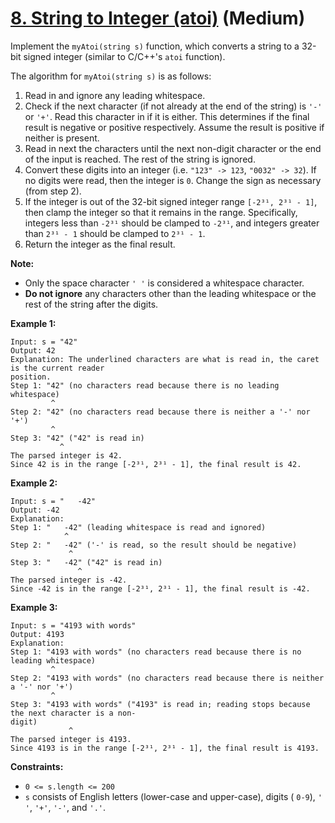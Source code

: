 # [8. String to Integer (atoi)][link] (Medium)

[link]: https://leetcode.com/problems/string-to-integer-atoi/

Implement the `myAtoi(string s)` function, which converts a string to a 32-bit signed integer
(similar to C/C++'s `atoi` function).

The algorithm for `myAtoi(string s)` is as follows:

1. Read in and ignore any leading whitespace.
2. Check if the next character (if not already at the end of the string) is `'-'` or `'+'`. Read this
character in if it is either. This determines if the final result is negative or positive
respectively. Assume the result is positive if neither is present.
3. Read in next the characters until the next non-digit character or the end of the input is reached.
The rest of the string is ignored.
4. Convert these digits into an integer (i.e. `"123" -> 123`, `"0032" -> 32`). If no digits were read,
then the integer is `0`. Change the sign as necessary (from step 2).
5. If the integer is out of the 32-bit signed integer range `[-2³¹, 2³¹ - 1]`, then clamp the integer
so that it remains in the range. Specifically, integers less than `-2³¹` should be clamped to `-2³¹`,
and integers greater than `2³¹ - 1` should be clamped to `2³¹ - 1`.
6. Return the integer as the final result.

**Note:**

- Only the space character `' '` is considered a whitespace character.
- **Do not ignore** any characters other than the leading whitespace or the rest of the string after
the digits.

**Example 1:**

```
Input: s = "42"
Output: 42
Explanation: The underlined characters are what is read in, the caret is the current reader
position.
Step 1: "42" (no characters read because there is no leading whitespace)
         ^
Step 2: "42" (no characters read because there is neither a '-' nor '+')
         ^
Step 3: "42" ("42" is read in)
           ^
The parsed integer is 42.
Since 42 is in the range [-2³¹, 2³¹ - 1], the final result is 42.

```

**Example 2:**

```
Input: s = "   -42"
Output: -42
Explanation:
Step 1: "   -42" (leading whitespace is read and ignored)
            ^
Step 2: "   -42" ('-' is read, so the result should be negative)
             ^
Step 3: "   -42" ("42" is read in)
               ^
The parsed integer is -42.
Since -42 is in the range [-2³¹, 2³¹ - 1], the final result is -42.

```

**Example 3:**

```
Input: s = "4193 with words"
Output: 4193
Explanation:
Step 1: "4193 with words" (no characters read because there is no leading whitespace)
         ^
Step 2: "4193 with words" (no characters read because there is neither a '-' nor '+')
         ^
Step 3: "4193 with words" ("4193" is read in; reading stops because the next character is a non-
digit)
             ^
The parsed integer is 4193.
Since 4193 is in the range [-2³¹, 2³¹ - 1], the final result is 4193.

```

**Constraints:**

- `0 <= s.length <= 200`
- `s` consists of English letters (lower-case and upper-case), digits ( `0-9`), `' '`, `'+'`, `'-'`, and
`'.'`.
